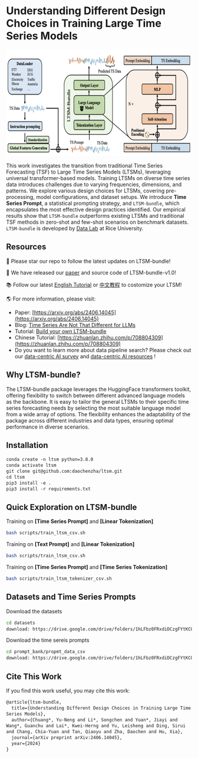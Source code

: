 # Understanding Different Design Choices in Training Large Time Series Models
<img width="700" height="290" src="./imgs/ltsm_model.png">

This work investigates the transition from traditional Time Series Forecasting (TSF) to Large Time Series Models (LTSMs), leveraging universal transformer-based models. Training LTSMs on diverse time series data introduces challenges due to varying frequencies, dimensions, and patterns. We explore various design choices for LTSMs, covering pre-processing, model configurations, and dataset setups. We introduce **Time Series Prompt**, a statistical prompting strategy, and $\texttt{LTSM-bundle}$, which encapsulates the most effective design practices identified. Our empirical results show that $\texttt{LTSM-bundle}$ outperforms existing LTSMs and traditional TSF methods in zero-shot and few-shot scenarios on benchmark datasets. $\texttt{LTSM-bundle}$ is developed by [Data Lab](https://cs.rice.edu/~xh37/) at Rice University.

## Resources
:star2: Please star our repo to follow the latest updates on LTSM-bundle!

:mega: We have released our [paper](https://arxiv.org/abs/2406.14045) and source code of LTSM-bundle-v1.0!

:books: Follow our latest [English Tutorial](https://github.com/daochenzha/ltsm/tree/main/tutorial) or [中文教程](https://zhuanlan.zhihu.com/p/708804309) to costomize your LTSM!

:earth_americas: For more information, please visit: 
* Paper: [https://arxiv.org/abs/2406.14045](https://arxiv.org/abs/2406.14045)
* Blog: [Time Series Are Not That Different for LLMs](https://towardsdatascience.com/time-series-are-not-that-different-for-llms-56435dc7d2b1)
* Tutorial: [Build your own LTSM-bundle](https://github.com/daochenzha/ltsm/tree/main/tutorial)
* Chinese Tutorial: [https://zhuanlan.zhihu.com/p/708804309](https://zhuanlan.zhihu.com/p/708804309)
* Do you want to learn more about data pipeline search? Please check out our [data-centric AI survey](https://arxiv.org/abs/2303.10158) and [data-centric AI resources](https://github.com/daochenzha/data-centric-AI) !

## Why LTSM-bundle?
The LTSM-bundle package leverages the HuggingFace transformers toolkit, offering flexibility to switch between different advanced language models as the backbone. It is easy to tailor the general LTSMs to their specific time series forecasting needs by selecting the most suitable language model from a wide array of options. The flexibility enhances the adaptability of the package across different industries and data types, ensuring optimal performance in diverse scenarios.

## Installation
```
conda create -n ltsm python=3.8.0
conda activate ltsm
git clone git@github.com:daochenzha/ltsm.git
cd ltsm
pip3 install -e .
pip3 install -r requirements.txt
```

## Quick Exploration on LTSM-bundle 

Training on **[Time Series Prompt]** and **[Linear Tokenization]**
```bash
bash scripts/train_ltsm_csv.sh
```

Training on **[Text Prompt]** and **[Linear Tokenization]**
```bash
bash scripts/train_ltsm_csv.sh
```

Training on **[Time Series Prompt]** and **[Time Series Tokenization]**
```bash
bash scripts/train_ltsm_tokenizer_csv.sh
```

## Datasets and Time Series Prompts
Download the datasets
```bash
cd datasets
download: https://drive.google.com/drive/folders/1hLFbz0FRxdiDCzgFYtKCOPJYSBVvwW9P
```

Download the time sereis prompts 
```bash
cd prompt_bank/propmt_data_csv
download: https://drive.google.com/drive/folders/1hLFbz0FRxdiDCzgFYtKCOPJYSBVvwW9P
```

## Cite This Work
If you find this work useful, you may cite this work:
```
@article{ltsm-bundle,
  title={Understanding Different Design Choices in Training Large Time Series Models},
  author={Chuang*, Yu-Neng and Li*, Songchen and Yuan*, Jiayi and Wang*, Guanchu and Lai*, Kwei-Herng and Yu, Leisheng and Ding, Sirui and Chang, Chia-Yuan and Tan, Qiaoyu and Zha, Daochen and Hu, Xia},
  journal={arXiv preprint arXiv:2406.14045},
  year={2024}
}
```
